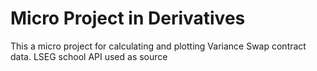 # Micro Project in Derivatives 
This a micro project for calculating and plotting Variance Swap contract data. LSEG school API used as source 
